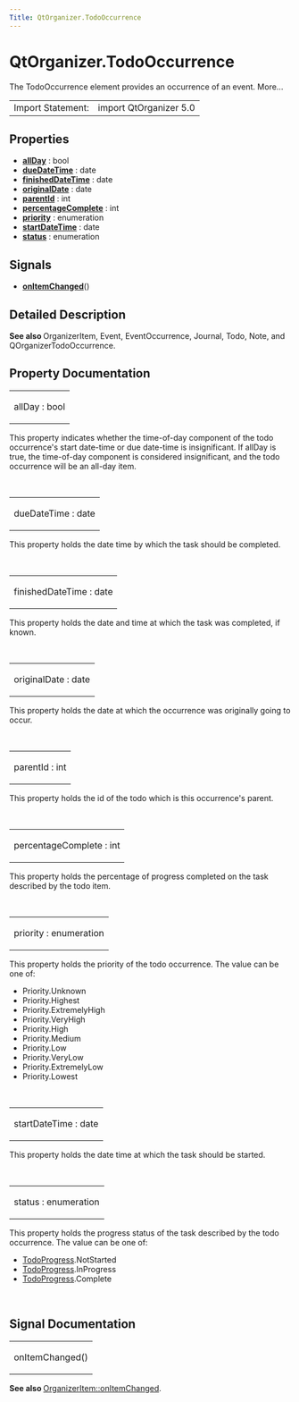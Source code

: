 ```yaml
---
Title: QtOrganizer.TodoOccurrence
---
```


# QtOrganizer.TodoOccurrence

<span class="subtitle"></span>
<!-- $$$TodoOccurrence-brief -->
<p>The TodoOccurrence element provides an occurrence of an event. More...</p>
<!-- @@@TodoOccurrence -->
<table class="alignedsummary">
<tr><td class="memItemLeft rightAlign topAlign"> Import Statement:</td><td class="memItemRight bottomAlign"> import QtOrganizer 5.0</td></tr></table><ul>
</ul>
<h2 id="properties">Properties</h2>
<ul>
<li class="fn"><b><b><a href="#allDay-prop">allDay</a></b></b> : bool</li>
<li class="fn"><b><b><a href="#dueDateTime-prop">dueDateTime</a></b></b> : date</li>
<li class="fn"><b><b><a href="#finishedDateTime-prop">finishedDateTime</a></b></b> : date</li>
<li class="fn"><b><b><a href="#originalDate-prop">originalDate</a></b></b> : date</li>
<li class="fn"><b><b><a href="#parentId-prop">parentId</a></b></b> : int</li>
<li class="fn"><b><b><a href="#percentageComplete-prop">percentageComplete</a></b></b> : int</li>
<li class="fn"><b><b><a href="#priority-prop">priority</a></b></b> : enumeration</li>
<li class="fn"><b><b><a href="#startDateTime-prop">startDateTime</a></b></b> : date</li>
<li class="fn"><b><b><a href="#status-prop">status</a></b></b> : enumeration</li>
</ul>
<h2 id="signals">Signals</h2>
<ul>
<li class="fn"><b><b><a href="#onItemChanged-signal">onItemChanged</a></b></b>()</li>
</ul>
<!-- $$$TodoOccurrence-description -->
<h2 id="details">Detailed Description</h2>
</p>
<p><b>See also </b>OrganizerItem, Event, EventOccurrence, Journal, Todo, Note, and QOrganizerTodoOccurrence.</p>
<!-- @@@TodoOccurrence -->
<h2>Property Documentation</h2>
<!-- $$$allDay -->
<table class="qmlname"><tr valign="top" id="allDay-prop"><td class="tblQmlPropNode"><p><span class="name">allDay</span> : <span class="type">bool</span></p></td></tr></table><p>This property indicates whether the time-of-day component of the todo occurrence's start date-time or due date-time is insignificant. If allDay is true, the time-of-day component is considered insignificant, and the todo occurrence will be an all-day item.</p>
<!-- @@@allDay -->
<br/>
<!-- $$$dueDateTime -->
<table class="qmlname"><tr valign="top" id="dueDateTime-prop"><td class="tblQmlPropNode"><p><span class="name">dueDateTime</span> : <span class="type">date</span></p></td></tr></table><p>This property holds the date time by which the task should be completed.</p>
<!-- @@@dueDateTime -->
<br/>
<!-- $$$finishedDateTime -->
<table class="qmlname"><tr valign="top" id="finishedDateTime-prop"><td class="tblQmlPropNode"><p><span class="name">finishedDateTime</span> : <span class="type">date</span></p></td></tr></table><p>This property holds the date and time at which the task was completed, if known.</p>
<!-- @@@finishedDateTime -->
<br/>
<!-- $$$originalDate -->
<table class="qmlname"><tr valign="top" id="originalDate-prop"><td class="tblQmlPropNode"><p><span class="name">originalDate</span> : <span class="type">date</span></p></td></tr></table><p>This property holds the date at which the occurrence was originally going to occur.</p>
<!-- @@@originalDate -->
<br/>
<!-- $$$parentId -->
<table class="qmlname"><tr valign="top" id="parentId-prop"><td class="tblQmlPropNode"><p><span class="name">parentId</span> : <span class="type">int</span></p></td></tr></table><p>This property holds the id of the todo which is this occurrence's parent.</p>
<!-- @@@parentId -->
<br/>
<!-- $$$percentageComplete -->
<table class="qmlname"><tr valign="top" id="percentageComplete-prop"><td class="tblQmlPropNode"><p><span class="name">percentageComplete</span> : <span class="type">int</span></p></td></tr></table><p>This property holds the percentage of progress completed on the task described by the todo item.</p>
<!-- @@@percentageComplete -->
<br/>
<!-- $$$priority -->
<table class="qmlname"><tr valign="top" id="priority-prop"><td class="tblQmlPropNode"><p><span class="name">priority</span> : <span class="type">enumeration</span></p></td></tr></table><p>This property holds the priority of the todo occurrence. The value can be one of:</p>
<ul>
<li>Priority.Unknown</li>
<li>Priority.Highest</li>
<li>Priority.ExtremelyHigh</li>
<li>Priority.VeryHigh</li>
<li>Priority.High</li>
<li>Priority.Medium</li>
<li>Priority.Low</li>
<li>Priority.VeryLow</li>
<li>Priority.ExtremelyLow</li>
<li>Priority.Lowest</li>
</ul>
<!-- @@@priority -->
<br/>
<!-- $$$startDateTime -->
<table class="qmlname"><tr valign="top" id="startDateTime-prop"><td class="tblQmlPropNode"><p><span class="name">startDateTime</span> : <span class="type">date</span></p></td></tr></table><p>This property holds the date time at which the task should be started.</p>
<!-- @@@startDateTime -->
<br/>
<!-- $$$status -->
<table class="qmlname"><tr valign="top" id="status-prop"><td class="tblQmlPropNode"><p><span class="name">status</span> : <span class="type">enumeration</span></p></td></tr></table><p>This property holds the progress status of the task described by the todo occurrence. The value can be one of:</p>
<ul>
<li><a href="QtOrganizer.TodoProgress.md">TodoProgress</a>.NotStarted</li>
<li><a href="QtOrganizer.TodoProgress.md">TodoProgress</a>.InProgress</li>
<li><a href="QtOrganizer.TodoProgress.md">TodoProgress</a>.Complete</li>
</ul>
<!-- @@@status -->
<br/>
<h2>Signal Documentation</h2>
<!-- $$$onItemChanged -->
<table class="qmlname"><tr valign="top" id="onItemChanged-signal"><td class="tblQmlFuncNode"><p><span class="name">onItemChanged</span>()</p></td></tr></table><p><b>See also </b><a href="QtOrganizer.OrganizerItem.md#onItemChanged-signal">OrganizerItem::onItemChanged</a>.</p>
<!-- @@@onItemChanged -->
<br/>
